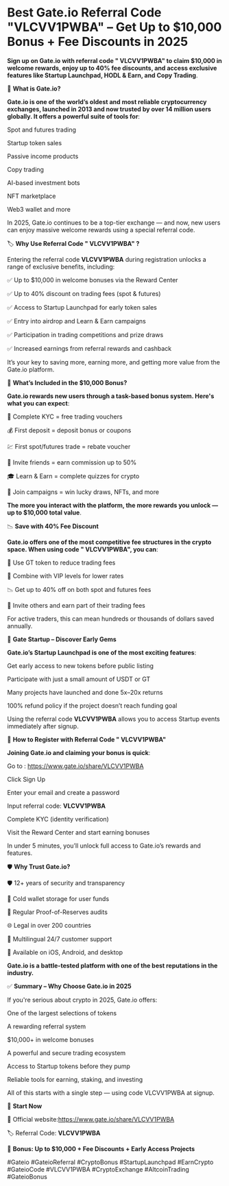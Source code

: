 # Best Gate.io Referral Code "VLCVV1PWBA" – Get Up to $10,000 Bonus + Fee Discounts in 2025

**Sign up on Gate.io with referral code " VLCVV1PWBA" to claim $10,000 in welcome rewards, enjoy up to 40% fee discounts, and access exclusive features like Startup Launchpad, HODL & Earn, and Copy Trading**.

🔐 **What is Gate.io?**

**Gate.io is one of the world’s oldest and most reliable cryptocurrency exchanges, launched in 2013 and now trusted by over 14 million users globally. It offers a powerful suite of tools for**:

Spot and futures trading

Startup token sales

Passive income products

Copy trading

AI-based investment bots

NFT marketplace

Web3 wallet and more

In 2025, Gate.io continues to be a top-tier exchange — and now, new users can enjoy massive welcome rewards using a special referral code.

🏷 **Why Use Referral Code " VLCVV1PWBA" ?**

Entering the referral code **VLCVV1PWBA** during registration unlocks a range of exclusive benefits, including:

✅ Up to $10,000 in welcome bonuses via the Reward Center

✅ Up to 40% discount on trading fees (spot & futures)

✅ Access to Startup Launchpad for early token sales

✅ Entry into airdrop and Learn & Earn campaigns

✅ Participation in trading competitions and prize draws

✅ Increased earnings from referral rewards and cashback

It’s your key to saving more, earning more, and getting more value from the Gate.io platform.

🎁 **What’s Included in the $10,000 Bonus?**

**Gate.io rewards new users through a task-based bonus system. Here's what you can expect**:

🎯 Complete KYC = free trading vouchers

💰 First deposit = deposit bonus or coupons

💹 First spot/futures trade = rebate voucher

🔗 Invite friends = earn commission up to 50%

🎓 Learn & Earn = complete quizzes for crypto

🎁 Join campaigns = win lucky draws, NFTs, and more

**The more you interact with the platform, the more rewards you unlock — up to $10,000 total value**.

📉 **Save with 40% Fee Discount**

**Gate.io offers one of the most competitive fee structures in the crypto space. When using code " VLCVV1PWBA", you can**:

🔄 Use GT token to reduce trading fees

💎 Combine with VIP levels for lower rates

📉 Get up to 40% off on both spot and futures fees

💸 Invite others and earn part of their trading fees

For active traders, this can mean hundreds or thousands of dollars saved annually.

🚀 **Gate Startup – Discover Early Gems**

**Gate.io’s Startup Launchpad is one of the most exciting features**:

Get early access to new tokens before public listing

Participate with just a small amount of USDT or GT

Many projects have launched and done 5x–20x returns

100% refund policy if the project doesn’t reach funding goal

Using the referral code **VLCVV1PWBA** allows you to access Startup events immediately after signup.

📲 **How to Register with Referral Code " VLCVV1PWBA"**

**Joining Gate.io and claiming your bonus is quick**: 

Go to  : https://www.gate.io/share/VLCVV1PWBA

Click Sign Up

Enter your email and create a password

Input referral code: **VLCVV1PWBA**

Complete KYC (identity verification)

Visit the Reward Center and start earning bonuses

In under 5 minutes, you’ll unlock full access to Gate.io’s rewards and features.

🛡 **Why Trust Gate.io?**

🛡️ 12+ years of security and transparency

🔐 Cold wallet storage for user funds

📜 Regular Proof-of-Reserves audits

🌐 Legal in over 200 countries

💬 Multilingual 24/7 customer support

📱 Available on iOS, Android, and desktop

**Gate.io is a battle-tested platform with one of the best reputations in the industry.**

✅ **Summary – Why Choose Gate.io in 2025**

If you're serious about crypto in 2025, Gate.io offers:

One of the largest selections of tokens

A rewarding referral system

$10,000+ in welcome bonuses

A powerful and secure trading ecosystem

Access to Startup tokens before they pump

Reliable tools for earning, staking, and investing

All of this starts with a single step — using code VLCVV1PWBA at signup.

🎯 **Start Now**

🔗 Official website:https://www.gate.io/share/VLCVV1PWBA

🏷 Referral Code: **VLCVV1PWBA**

🎁 **Bonus: Up to $10,000 + Fee Discounts + Early Access Projects**

#Gateio #GateioReferral #CryptoBonus #StartupLaunchpad #EarnCrypto  
#GateioCode #VLCVV1PWBA #CryptoExchange #AltcoinTrading #GateioBonus



